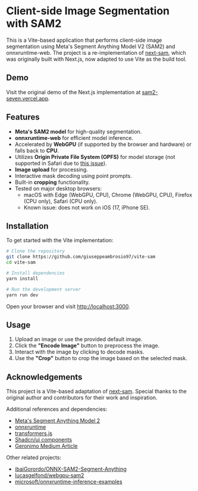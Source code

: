 # Client-side Image Segmentation with SAM2

This is a Vite-based application that performs client-side image segmentation using Meta's Segment Anything Model V2 (SAM2) and onnxruntime-web. The project is a re-implementation of [next-sam](https://github.com/geronimi73/next-sam), which was originally built with Next.js, now adapted to use Vite as the build tool.

## Demo

Visit the original demo of the Next.js implementation at [sam2-seven.vercel.app](https://sam2-seven.vercel.app/).

## Features

* **Meta's SAM2 model** for high-quality segmentation.
* **onnxruntime-web** for efficient model inference.
* Accelerated by **WebGPU** (if supported by the browser and hardware) or falls back to **CPU**.
* Utilizes **Origin Private File System (OPFS)** for model storage (not supported in Safari due to [this issue](https://bugs.webkit.org/show_bug.cgi?id=231706)).
* **Image upload** for processing.
* Interactive mask decoding using point prompts.
* Built-in **cropping** functionality.
* Tested on major desktop browsers:
  * macOS with Edge (WebGPU, CPU), Chrome (WebGPU, CPU), Firefox (CPU only), Safari (CPU only).
  * Known issue: does not work on iOS (17, iPhone SE).

## Installation

To get started with the Vite implementation:

```bash
# Clone the repository
git clone https://github.com/giuseppeambrosio97/vite-sam
cd vite-sam

# Install dependencies
yarn install

# Run the development server
yarn run dev
```

Open your browser and visit [http://localhost:3000](http://localhost:3000).

## Usage

1. Upload an image or use the provided default image.
2. Click the **"Encode Image"** button to preprocess the image.
3. Interact with the image by clicking to decode masks.
4. Use the **"Crop"** button to crop the image based on the selected mask.

## Acknowledgements

This project is a Vite-based adaptation of [next-sam](https://github.com/geronimi73/next-sam). Special thanks to the original author and contributors for their work and inspiration.

Additional references and dependencies:

* [Meta's Segment Anything Model 2](https://ai.meta.com/blog/segment-anything-2/)
* [onnxruntime](https://github.com/microsoft/onnxruntime)
* [transformers.js](https://github.com/huggingface/transformers.js)
* [Shadcn/ui components](https://ui.shadcn.com/)
* [Geronimo Medium Article](https://medium.com/@geronimo7/in-browser-image-segmentation-with-segment-anything-model-2-c72680170d92)

Other related projects:

* [ibaiGorordo/ONNX-SAM2-Segment-Anything](https://github.com/ibaiGorordo/ONNX-SAM2-Segment-Anything)
* [lucasgelfond/webgpu-sam2](https://github.com/lucasgelfond/webgpu-sam2)
* [microsoft/onnxruntime-inference-examples](https://github.com/microsoft/onnxruntime-inference-examples)
